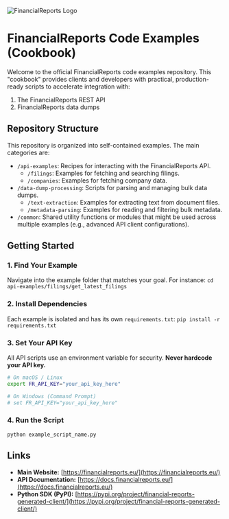 ![FinancialReports Logo](https://cdn.financialreports.eu/financialreports/static/assets/logo.svg)

# FinancialReports Code Examples (Cookbook)

Welcome to the official FinancialReports code examples repository. This "cookbook" provides clients and developers with practical, production-ready scripts to accelerate integration with:

1.  The FinancialReports REST API
2.  FinancialReports data dumps

## Repository Structure

This repository is organized into self-contained examples. The main categories are:

* `/api-examples`: Recipes for interacting with the FinancialReports API.
    * `/filings`: Examples for fetching and searching filings.
    * `/companies`: Examples for fetching company data.
* `/data-dump-processing`: Scripts for parsing and managing bulk data dumps.
    * `/text-extraction`: Examples for extracting text from document files.
    * `/metadata-parsing`: Examples for reading and filtering bulk metadata.
* `/common`: Shared utility functions or modules that might be used across multiple examples (e.g., advanced API client configurations).

## Getting Started

### 1. Find Your Example

Navigate into the example folder that matches your goal. For instance:
`cd api-examples/filings/get_latest_filings`

### 2. Install Dependencies

Each example is isolated and has its own `requirements.txt`:
`pip install -r requirements.txt`

### 3. Set Your API Key

All API scripts use an environment variable for security. **Never hardcode your API key.**

```bash
# On macOS / Linux
export FR_API_KEY="your_api_key_here"

# On Windows (Command Prompt)
# set FR_API_KEY="your_api_key_here"
```

### 4. Run the Script

`python example_script_name.py`

## Links

* **Main Website:** [https://financialreports.eu/](https://financialreports.eu/)
* **API Documentation:** [https://docs.financialreports.eu/](https://docs.financialreports.eu/)
* **Python SDK (PyPI):** [https://pypi.org/project/financial-reports-generated-client/](https://pypi.org/project/financial-reports-generated-client/)
